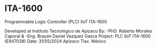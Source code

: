 # ITA-1600
Programmable Logic Controller (PLC) IIoT ITA-1600

Developed at Instituto Tecnológico de Apizaco
By: -PhD. Roberto Morales Caporal &
    -Eng. Brayan Daniel Vazquez Gasca
Project: PLC IIoT ITA-1600 (E947038)
Date: 31/05/2024 Apizaco Tlax. México
